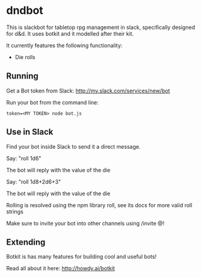 # dndbot
This is slackbot for tabletop rpg management in slack, specifically designed for d&d. 
It uses botkit and it modelled after their kit.

It currently features the following functionality:

 * Die rolls


## Running

Get a Bot token from Slack: http://my.slack.com/services/new/bot

Run your bot from the command line:

    token=<MY TOKEN> node bot.js

## Use in Slack

Find your bot inside Slack to send it a direct message.

Say: "roll 1d6"

The bot will reply with the value of the die

Say: "roll 1d8+2d6+3"

The bot will reply with the value of the die

Rolling is resolved using the npm library roll, see its docs for more valid roll strings

Make sure to invite your bot into other channels using /invite @<my bot>!

## Extending

Botkit is has many features for building cool and useful bots!

Read all about it here: http://howdy.ai/botkit
